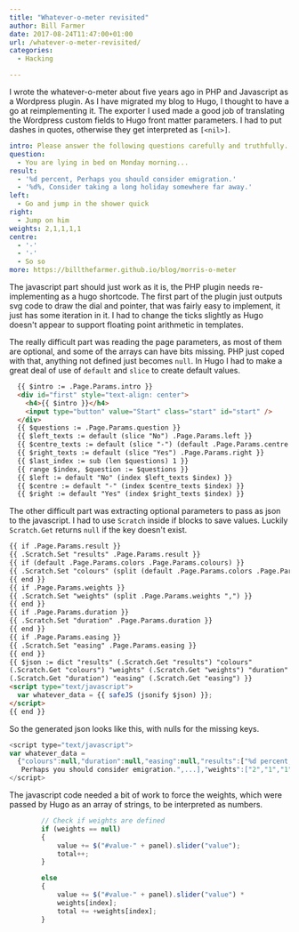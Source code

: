```yaml
---
title: "Whatever-o-meter revisited"
author: Bill Farmer
date: 2017-08-24T11:47:00+01:00
url: /whatever-o-meter-revisited/
categories:
  - Hacking

---
```


I wrote the whatever-o-meter about five years ago in PHP and
Javascript as a Wordpress plugin. As I have migrated my blog to Hugo,
I thought to have a go at reimplementing it. The exporter I used made
a good job of translating the Wordpress custom fields to Hugo front
matter parameters. I had to put dashes in quotes, otherwise they get
interpreted as `[<nil>]`.

```yaml
intro: Please answer the following questions carefully and truthfully.
question:
  - You are lying in bed on Monday morning...
result:
  - '%d percent, Perhaps you should consider emigration.'
  - '%d%, Consider taking a long holiday somewhere far away.'
left:
  - Go and jump in the shower quick
right:
  - Jump on him
weights: 2,1,1,1,1
centre:
  - '-'
  - '-'
  - So so
more: https://billthefarmer.github.io/blog/morris-o-meter
```

The javascript part should just work as it is, the PHP plugin needs
re-implementing as a hugo shortcode. The first part of the plugin just
outputs svg code to draw the dial and pointer, that was fairly easy to
implement, it just has some iteration in it. I had to change the ticks
slightly as Hugo doesn't appear to support floating point arithmetic
in templates.

The really difficult part was reading the page parameters, as most of
them are optional, and some of the arrays can have bits missing. PHP
just coped with that, anything not defined just becomes `null`. In
Hugo I had to make a great deal of use of `default` and `slice` to
create default values.

```html
  {{ $intro := .Page.Params.intro }}
  <div id="first" style="text-align: center">
    <h4>{{ $intro }}</h4>
    <input type="button" value="Start" class="start" id="start" />
  </div>
  {{ $questions := .Page.Params.question }}
  {{ $left_texts := default (slice "No") .Page.Params.left }}
  {{ $centre_texts := default (slice "-") (default .Page.Params.centre .Page.Params.center) }}
  {{ $right_texts := default (slice "Yes") .Page.Params.right }}
  {{ $last_index := sub (len $questions) 1 }}
  {{ range $index, $question := $questions }}
  {{ $left := default "No" (index $left_texts $index) }}
  {{ $centre := default "-" (index $centre_texts $index) }}
  {{ $right := default "Yes" (index $right_texts $index) }}
```

The other difficult part was extracting optional parameters to pass as
json to the javascript. I had to use `Scratch` inside if blocks to
save values. Luckily `Scratch.Get` returns `null` if the key doesn't
exist.

```html
{{ if .Page.Params.result }}
{{ .Scratch.Set "results" .Page.Params.result }}
{{ if (default .Page.Params.colors .Page.Params.colours) }}
{{ .Scratch.Set "colours" (split (default .Page.Params.colors .Page.Params.colours) ",") }}
{{ end }}
{{ if .Page.Params.weights }}
{{ .Scratch.Set "weights" (split .Page.Params.weights ",") }}
{{ end }}
{{ if .Page.Params.duration }}
{{ .Scratch.Set "duration" .Page.Params.duration }}
{{ end }}
{{ if .Page.Params.easing }}
{{ .Scratch.Set "easing" .Page.Params.easing }}
{{ end }}
{{ $json := dict "results" (.Scratch.Get "results") "colours"
(.Scratch.Get "colours") "weights" (.Scratch.Get "weights") "duration"
(.Scratch.Get "duration") "easing" (.Scratch.Get "easing") }}
<script type="text/javascript">
  var whatever_data = {{ safeJS (jsonify $json) }};
</script>
{{ end }}
```

So the generated json looks like this, with nulls for the missing keys.

```javascript
<script type="text/javascript">
var whatever_data =
  {"colours":null,"duration":null,"easing":null,"results":["%d percent,
   Perhaps you should consider emigration.",...],"weights":["2","1","1","1","1"]};
</script>
```

The javascript code needed a bit of work to force the weights, which
were passed by Hugo as an array of strings, to be interpreted as numbers.

```javascript
        // Check if weights are defined
        if (weights == null)
        {
            value += $("#value-" + panel).slider("value");
            total++;
        }

        else
        {
            value += $("#value-" + panel).slider("value") *
	        weights[index];
            total += +weights[index];
        }
```
